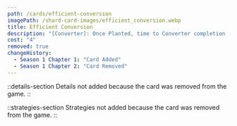 ```yaml
---
path: /cards/efficient-conversion
imagePath: /shard-card-images/efficient_conversion.webp
title: Efficient Conversion
description: "[Converter]: Once Planted, time to Converter completion -20s."
cost: "4"
removed: true
changeHistory:
  - Season 1 Chapter 1: "Card Added"
  - Season 1 Chapter 2: "Card Removed"
---
```


::details-section
Details not added because the card was removed from the game.
::

::strategies-section
Strategies not added because the card was removed from the game.
::
